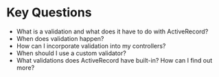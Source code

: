 # Key Questions
* What is a validation and what does it have to do with ActiveRecord?
* When does validation happen?
* How can I incorporate validation into my controllers?
* When should I use a custom validator?
* What validations does ActiveRecord have built-in? How can I find out more?
